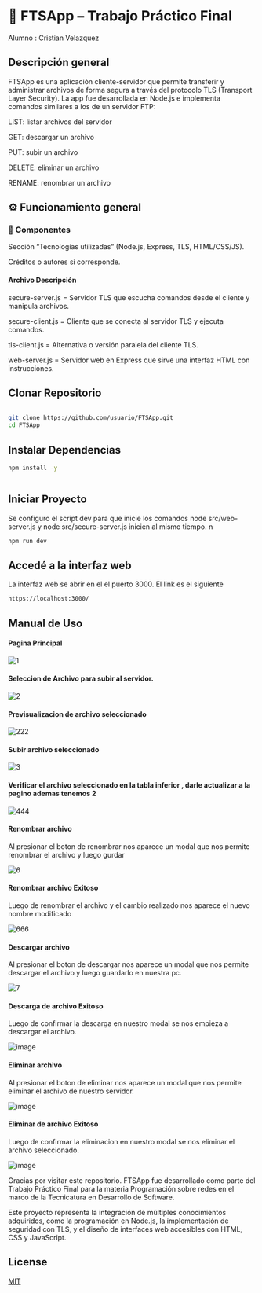 # 📁 FTSApp – Trabajo Práctico Final

Alumno : Cristian Velazquez
## Descripción general

FTSApp es una aplicación cliente-servidor que permite transferir y administrar archivos de forma segura a través del protocolo TLS (Transport Layer Security). La app fue desarrollada en Node.js e implementa comandos similares a los de un servidor FTP:


LIST: listar archivos del servidor

GET: descargar un archivo

PUT: subir un archivo

DELETE: eliminar un archivo

RENAME: renombrar un archivo

## ⚙️ Funcionamiento general

### 🧩 Componentes
Sección “Tecnologías utilizadas” (Node.js, Express, TLS, HTML/CSS/JS).

Créditos o autores si corresponde.
#### Archivo Descripción

secure-server.js = 	Servidor TLS que escucha comandos desde el cliente y manipula archivos.

secure-client.js =	Cliente que se conecta al servidor TLS y ejecuta comandos.

tls-client.js    =	Alternativa o versión paralela del cliente 
TLS.

web-server.js =	Servidor web en Express que sirve una interfaz HTML con instrucciones.

## Clonar Repositorio


```bash

git clone https://github.com/usuario/FTSApp.git
cd FTSApp
```

## Instalar Dependencias



```bash
npm install -y



```


## Iniciar Proyecto
Se configuro el script dev para que inicie los comandos node src/web-server.js   y node src/secure-server.js inicien al mismo tiempo.
n
```bash
npm run dev
```
## Accedé a la interfaz web
La interfaz web se abrir en el el puerto 3000. El link es el siguiente

```bash
https://localhost:3000/
```


## Manual de Uso 
#### Pagina Principal

![1](https://github.com/user-attachments/assets/dd4f25e4-92fb-4666-a7a8-1c6805f03ba7)

#### Seleccion de Archivo para subir al servidor.

![2](https://github.com/user-attachments/assets/c60d6a12-c8e9-4727-a8b2-6a39e34bd899)

#### Previsualizacion de archivo seleccionado 

![222](https://github.com/user-attachments/assets/34995ee6-b7d3-474c-bea9-d30432be9069)

#### Subir archivo seleccionado

![3](https://github.com/user-attachments/assets/6029df6b-8657-4268-a994-648b555203df)

#### Verificar el archivo seleccionado  en la tabla inferior , darle actualizar a la pagino ademas tenemos 2 

![444](https://github.com/user-attachments/assets/1a64eeb1-d2a0-46d0-9b70-6bdb2f621f96)

#### Renombrar archivo 
Al presionar el boton de renombrar nos aparece un modal que nos permite renombrar el archivo y luego gurdar

![6](https://github.com/user-attachments/assets/d38320dc-b7e1-4935-a8bf-2d32ce947372)

#### Renombrar archivo Exitoso
Luego de renombrar el archivo y el cambio realizado nos aparece el nuevo nombre modificado

![666](https://github.com/user-attachments/assets/6a74a7a9-e2a8-4270-940a-42003636fa5c)

#### Descargar archivo 
Al presionar el boton de descargar nos aparece un modal que nos permite descargar el archivo y luego guardarlo en nuestra pc.

![7](https://github.com/user-attachments/assets/198d5265-13cb-45b3-a191-5b3bc7614500)


#### Descarga de archivo Exitoso
Luego de confirmar la descarga en nuestro modal se nos empieza a descargar el archivo.

![image](https://github.com/user-attachments/assets/c2b7a7af-16e5-48ef-a160-004c2a4345df)

#### Eliminar archivo 
Al presionar el boton de eliminar nos aparece un modal que nos permite eliminar el archivo de nuestro servidor.

![image](https://github.com/user-attachments/assets/c1c71327-1e7e-43f8-8e0e-54487dbb6a19)



#### Eliminar de archivo Exitoso
Luego de confirmar la eliminacion en nuestro modal se nos eliminar el archivo seleccionado. 

![image](https://github.com/user-attachments/assets/39adefe7-cc2d-4e1c-9292-babccdb8515c)


Gracias por visitar este repositorio.
FTSApp fue desarrollado como parte del Trabajo Práctico Final para la materia Programación sobre redes  en el marco de la Tecnicatura en Desarrollo de Software.

Este proyecto representa la integración de múltiples conocimientos adquiridos, como la programación en Node.js, la implementación de seguridad con TLS, y el diseño de interfaces web accesibles con HTML, CSS y JavaScript.

## License

[MIT](https://choosealicense.com/licenses/mit/)
